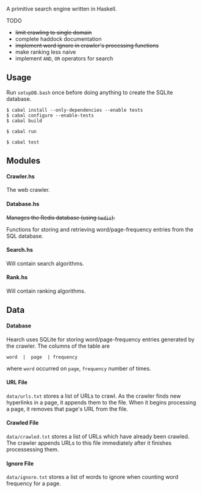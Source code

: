 A primitive search engine written in Haskell.

TODO
  * ~~limit crawling to single domain~~
  * complete haddock documentation
  * ~~implement word ignore in crawler's processing functions~~
  * make ranking less naive
  * implement `AND`, `OR` operators for search

## Usage

Run `setupDB.bash` once before doing anything to create the SQLite database.

    $ cabal install --only-dependencies --enable tests
    $ cabal configure --enable-tests
    $ cabal build

    $ cabal run

    $ cabal test

## Modules

#### Crawler.hs

The web crawler.

#### Database.hs

~~Manages the Redis database (using `hedis`).~~

Functions for storing and retrieving word/page-frequency entries from the
SQL database.

#### Search.hs

Will contain search algorithms.

#### Rank.hs

Will contain ranking algorithms.

## Data

#### Database

Hearch uses SQLite for storing word/page-frequency entries generated by the
crawler. The columns of the table are

    word  |  page  | frequency

where `word` occurred on `page`, `frequency` number of times.


#### URL File

`data/urls.txt` stores a list of URLs to crawl. As the crawler finds new
hyperlinks in a page, it appends them to the file. When it begins processing
a page, it removes that page's URL from the file.

#### Crawled File

`data/crawled.txt` stores a list of URLs which have already been crawled.
The crawler appends URLs to this file immediately after it finishes
processessing them.

#### Ignore File

`data/ignore.txt` stores a list of words to ignore when counting word
frequency for a page.

